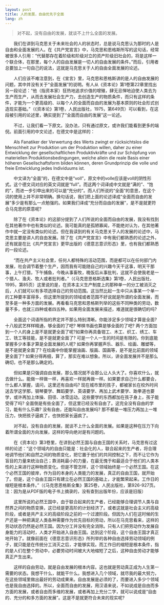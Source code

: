 ```yaml
---
layout: post
title: 人的发展，自由优先于全面
lang: zh
---
```


>对不起，没有自由的发展，就谈不上什么全面的发展。

　　我们在讲到马克思关于未来社会的人的状态时，总是说马克思认为那时的人是自由和全面发展的人。在《共产党宣言》中，马克思和恩格斯所写的这句话，经常被很多人引用：“代替那存在着阶级和阶级对立的资产阶级旧社会的，将是这样一个联合体，在那里，每个人的自由发展是一切人的自由发展的条件。”而后，引用者总要加上一句自己的说法，这就是马克思关于人的自由全面发展的论述。

　　人们应该不难注意到，在《宣言》里，马克思和恩格斯讲的是人的自由发展的问题，其中并没有关于“全面发展”的说明。有人从《资本论》第1卷第22章里找出另一段论述：“他（指资本家）狂热地追求价值的增殖，肆无忌惮地迫使人类去为生产而生产，从而去发展社会生产力，去创造生产的物质条件，而只有这样的条件，才能为一个更高级的、以每个人的全面而自由的发展为基本原则的社会形式创造现实基础。”（《资本论》第1卷，人民出版社，1975，第649页）可以看到，在这段被引用的论述里，确实提到了“全面而自由的发展”这一论述。

　　不过，让我们看一下原文。没办法，只有通过原文，或许我们能看到更多的端倪。前面引用的中文论述，在德文中是这样的：

　　Als Fanatiker der Verwertung des Werts zwingt er rücksichtslos die Menschheit zur Produktion um der Produktion willen, daher zu einer Entwicklung der gesellschaftlichen Produktivkräfte und zur Schöpfung von materiellen Produktionsbedingungen, welche allein die reale Basis einer höheren Gesellschaftsform bilden können, deren Grundprinzip die volle und freie Entwicklung jedes Individuums ist.

　　中文译为“全面”的，在德文中是“voll”，原文中的volle应该是voll的阴性形式。这个德文词对应的英文词就是“full”。而这两个词译成中文就是“满的”、“饱的”，而进一步引申出来的可以是“充分的”。而人们所说的“全面”的意思，在这个词的使用上并不非常明确。换句话说，我们把上面的论述译成“全面而自由的发展”多少是有那么一点勉强的。如果我们译成“充分而自由的发展”，是不是就更符合马克思的原意呢?

　　除了在《资本论》的这部分提到了人们所说的全面而自由的发展，我没有找到在其他著作中也有类似的论述。我可能真的是孤陋寡闻，不能绝对认为，在其他著作中就一定没有类似的论述。但在我读到的有关马克思关于人的发展的论述中，马克思主要是讲人的自由发展。除了在《共产党宣言》中有我们都熟悉的论述之外，还有就是在比《共产党宣言》更早出版的《德意志意识形态》里，也有我们都熟悉的一段论述。

　　“而在共产主义社会里，任何人都特殊的活动范围，而是都可以在任何部门内发展，社会调节着整个生产，因而我有可能随自己的兴趣今天干这事，明天干那事，上午打猎，下午捕鱼，今晚从事畜牧，晚饭后从事批判，这就不会使我老是一个猎人、渔夫、牧人或者批判者。”（《马克思恩格斯选集》第1卷，人民出版社，1995，第85页）这里说的是，在资本主义生产制度上的那种单一的分工被消灭之后，人们就可以有多项选择自己的劳动范围。这当然比起一生中只从事某一个单一的工种要丰富得多，但这里所提到的领域或者范围不好说就是所谓的全面发展，而至多是一种多方面的发展。再看看马克思和恩格斯列举的这些不同种类的劳动，数量不多，也就三四种或者四五种。如果用全面发展来描述，难道就是很确切的吗?

　　全面这个词语所指的界定并不那么特别清晰。你能涉足多少领域才算是全面? 十八般武艺样样精通，够全面的了吧? 琴棋书画也算是够全面的了吧? 两个方面加到一个人的身上是不是就更全面了呢?如果你再具备钳工、木工、织工、绣工、车工、铣工等技能，是不是就更全面了? 可是一个人一生的时间是有限的。你到底能掌握多少本事才算是全面发展的人呢? 如果你再掌握声乐、器乐、绘画、雕塑等，是不是就更全面了? 在绘画中你能掌握油画、版画、国画等，是不是比前面的领域更全面了? 如果分得再细，算了，那实在难以想象。所以，讲全面发展并不是那么确切，也不是那么确定的。

　　但如果是只强调自由发展，那么情况就不会那么让人头大了。你喜欢什么，就去做什么。能做一样做一样，再喜欢一样就再做一样。如果要求自己什么都要会，什么都人掌握，请问，这里还有自由吗? 现在城市里的孩子，都被家长在校外时间送去学这学那，钢琴要学、舞蹈要学、英语要学、再加上武术要学、跆拳道也要学，或许再加上体操、田径、冰雪运动。这些要学的东西都加在孩子身上，孩子能受得了吗? 全面倒是有些全面了，但这里已经没有自由了。这完全没有自由的学习，能有什么乐趣? 没有自由，还能叫自由发展吗? 那不都是一堆压力再加上一堆压力，快把孩子逼疯了，也快把家长逼疯了。

　　对不起，没有自由的发展，就谈不上什么全面的发展。如果是这种在压力下向着所谓全面的方向发展，这样的导向绝对是有问题的。

　　在《资本论》第3卷里，在讲到必然王国与自由王国的关系时，马克思有过这样的论述：“这个领域内的自由只能是：社会化的人，联合起来的生产者，将合理地调节他们和自然之间的物质变化，把它置于他们的共同控制之下，而不让它作为盲目的力量来统治自己；靠消耗最小的力量，在最无愧于和最适合于他们的人类本性的上来进行这种物质变化。但是不管怎样，这个领域始终是一个必然王国。在这个必然王国的彼岸，作为目的本身的人类能力的发展，真正的自由王国，就开始了。但是，这个自由王国只有建立在必然王国的基础上，才能繁荣起来。工作日的缩短是根本条件。”（《马克思恩格斯全集》第25卷，人民出版社，第926-927页。注：因为是从PDF版的电子书上摘录的，没有查到出版年份，应该是旧版）

　　这里所说的必然王国中，由于联合起来的生产者，已经能够合理调节人类与自然界之间的物质变换，这已经是更高阶的计划经济了。或者这就是社会主义的高级阶段，或者是共产主义的高级阶段之前的一个过渡阶段。但因为人们在这时候的生产还是一种把满足人类各种需要作为优先目标的劳动，所以在马克思看来，这样的劳动状态仍然是必然王国。因为分工并没有完全消除。只有人们把劳动作为发展自身能力的活动时，人类才开始进入自由王国。达到这个阶段，这个自由王国才真正地开始了。就像前面在《德意志意识形态》所列举的各种自由选择劳动领域的例子，就只能是在传统分工消灭之后，才能够实现。而工作日的缩短是根本条件，指的是人们在整个劳动中，必要劳动时间被大大地缩短了之后，这种自由劳动才能够真正产生出来。

　　这样的自由劳动，就是自由发展的根本内容。这也就是劳动真正成为人生第一需要的状态。我想干什么，就能干什么。我想进入几个领域，就尽我的最大努力，在这些领域里做出最好的劳动成果来。自由发展是必须的了，而要进入多少个领域也是我自由选择的。所以，全面而自由的发展，用汉语来说，不如说成是自由而多方面的发展，或者自由而多维的发展，或者再加上充分二字，就可以说成是“自由的、充分的和多方面的发展”。这是不是就更符合未来的现实呢?
